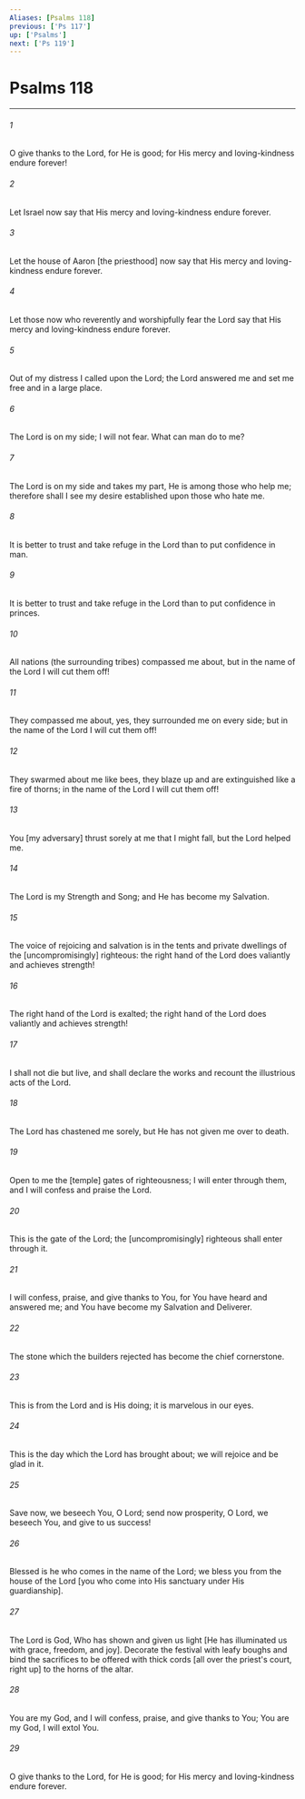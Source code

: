 ```yaml
---
Aliases: [Psalms 118]
previous: ['Ps 117']
up: ['Psalms']
next: ['Ps 119']
---
```

# Psalms 118

***














###### 1 






O give thanks to the Lord, for He is good; for His mercy and loving-kindness endure forever! 













###### 2 






Let Israel now say that His mercy and loving-kindness endure forever. 













###### 3 






Let the house of Aaron [the priesthood] now say that His mercy and loving-kindness endure forever. 













###### 4 






Let those now who reverently and worshipfully fear the Lord say that His mercy and loving-kindness endure forever. 













###### 5 






Out of my distress I called upon the Lord; the Lord answered me and set me free and in a large place. 













###### 6 






The Lord is on my side; I will not fear. What can man do to me? 













###### 7 






The Lord is on my side and takes my part, He is among those who help me; therefore shall I see my desire established upon those who hate me. 













###### 8 






It is better to trust and take refuge in the Lord than to put confidence in man. 













###### 9 






It is better to trust and take refuge in the Lord than to put confidence in princes. 













###### 10 






All nations (the surrounding tribes) compassed me about, but in the name of the Lord I will cut them off! 













###### 11 






They compassed me about, yes, they surrounded me on every side; but in the name of the Lord I will cut them off! 













###### 12 






They swarmed about me like bees, they blaze up and are extinguished like a fire of thorns; in the name of the Lord I will cut them off! 













###### 13 






You [my adversary] thrust sorely at me that I might fall, but the Lord helped me. 













###### 14 






The Lord is my Strength and Song; and He has become my Salvation. 













###### 15 






The voice of rejoicing and salvation is in the tents and private dwellings of the [uncompromisingly] righteous: the right hand of the Lord does valiantly and achieves strength! 













###### 16 






The right hand of the Lord is exalted; the right hand of the Lord does valiantly and achieves strength! 













###### 17 






I shall not die but live, and shall declare the works and recount the illustrious acts of the Lord. 













###### 18 






The Lord has chastened me sorely, but He has not given me over to death. 













###### 19 






Open to me the [temple] gates of righteousness; I will enter through them, and I will confess and praise the Lord. 













###### 20 






This is the gate of the Lord; the [uncompromisingly] righteous shall enter through it. 













###### 21 






I will confess, praise, and give thanks to You, for You have heard and answered me; and You have become my Salvation and Deliverer. 













###### 22 






The stone which the builders rejected has become the chief cornerstone. 













###### 23 






This is from the Lord and is His doing; it is marvelous in our eyes. 













###### 24 






This is the day which the Lord has brought about; we will rejoice and be glad in it. 













###### 25 






Save now, we beseech You, O Lord; send now prosperity, O Lord, we beseech You, and give to us success! 













###### 26 






Blessed is he who comes in the name of the Lord; we bless you from the house of the Lord [you who come into His sanctuary under His guardianship]. 













###### 27 






The Lord is God, Who has shown and given us light [He has illuminated us with grace, freedom, and joy]. Decorate the festival with leafy boughs and bind the sacrifices to be offered with thick cords [all over the priest's court, right up] to the horns of the altar. 













###### 28 






You are my God, and I will confess, praise, and give thanks to You; You are my God, I will extol You. 













###### 29 






O give thanks to the Lord, for He is good; for His mercy and loving-kindness endure forever.

